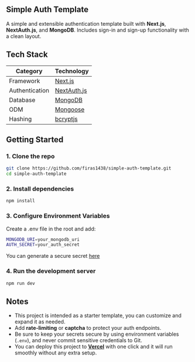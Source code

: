 ## Simple Auth Template

A simple and extensible authentication template built with **Next.js**, **NextAuth.js**, and **MongoDB**. Includes sign-in and sign-up functionality with a clean layout.

## Tech Stack

| Category        | Technology                                                                 |
|-----------------|----------------------------------------------------------------------------|
| Framework       | [Next.js](https://nextjs.org/)                                             |
| Authentication  | [NextAuth.js](https://next-auth.js.org/)                                   |
| Database        | [MongoDB](https://www.mongodb.com/)                                        |
| ODM             | [Mongoose](https://mongoosejs.com/)                                        |
| Hashing         | [bcryptjs](https://www.npmjs.com/package/bcryptjs)                         |


## Getting Started

### 1. Clone the repo

```bash
git clone https://github.com/firas1438/simple-auth-template.git
cd simple-auth-template
```

### 2. Install dependencies

```bash
npm install
```

### 3. Configure Environment Variables
Create a .env file in the root and add:
```bash
MONGODB_URI=your_mongodb_uri
AUTH_SECRET=your_auth_secret
```
You can generate a secure secret [here](https://generate-secret.vercel.app/32)

### 4. Run the development server
```bash
npm run dev
```

## Notes
- This project is intended as a starter template, you can customize and expand it as needed.
- Add **rate-limiting** or **captcha** to protect your auth endpoints.
- Be sure to keep your secrets secure by using environment variables (`.env`), and never commit sensitive credentials to Git.
- You can deploy this project to **[Vercel](https://vercel.com/)** with one click and it will run smoothly without any extra setup.
